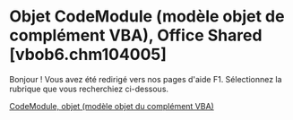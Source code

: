 
# Objet CodeModule (modèle objet de complément VBA), Office Shared [vbob6.chm104005]

Bonjour ! Vous avez été redirigé vers nos pages d'aide F1. Sélectionnez la rubrique que vous recherchiez ci-dessous.

[CodeModule, objet (modèle objet du complément VBA)](http://msdn.microsoft.com/library/f2ce876d-ee2b-058f-37fc-f681bd41f139%28Office.15%29.aspx)

